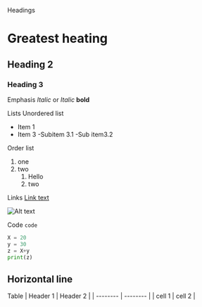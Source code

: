Headings
# Greatest heating
## Heading 2
### Heading 3

Emphasis
*Italic* or _Italic_
**bold**

Lists
Unordered list
- Item 1
- Item 3
  -Subitem 3.1
  -Sub item3.2

Order  list
1. one
2. two
   1. Hello
   2. two
  
Links
[Link text](https://nehmtech.com)

![Alt text](image.png)

Code
`code`

```python
X = 20
y = 30
z = X+y
print(z)
```

Horizontal line
---

Table
| Header 1 | Header 2 |
| -------- | -------- |
| cell 1   | cell 2   |


